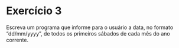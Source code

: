 # Exercício 3

Escreva um programa que informe para o usuário a data, no formato “dd/mm/yyyy”, de todos os primeiros sábados de cada mês do ano corrente.